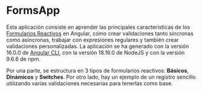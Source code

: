 # FormsApp

Esta aplicación consiste en aprender las principales características de los [Formularios Reactivos](https://angular.io/guide/reactive-forms) en Angular, cómo crear validaciones tanto síncronas como asíncronas, trabajar con expresiones regulares y también crear validaciones personalizadas. La aplicación se ha generado con la versión 16.0.0 de [Angular CLI](https://github.com/angular/angular-cli), con la versión 18.16.0 de NodeJS y con la versión 9.6.6 de npm.

Por una parte, se estructura en 3 tipos de formularios reactivos: **Básicos**, **Dinámicos** y **Switches**. Por otro lado, hay un ejemplo de un registro sencillo utilizando varias validaciones necesarias para tenerlas como base.

